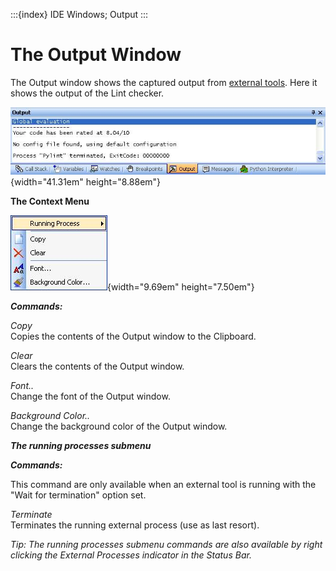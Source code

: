 :::{index} IDE Windows; Output
:::

# The Output Window

The Output window shows the captured output from [external tools](externaltools). 
Here it shows the output of the Lint checker.  

![graphic](images/outputwindow1.JPG){width="41.31em" height="8.88em"} 
  
  
**The Context Menu**

![graphic](images/outputwindow2.JPG){width="9.69em" height="7.50em"}

***Commands:***

*Copy*\
Copies the contents of the Output window to the Clipboard.

*Clear*\
Clears the contents of the Output window.

*Font..*\
Change the font of the Output window.

*Background Color..*\
Change the background color of the Output window.  

***The running processes submenu***
  
***Commands:***  

This command are only available when an external tool is running with the "Wait for 
termination" option set.

*Terminate*\
Terminates the running external process (use as last resort).  

*Tip: The running processes submenu commands are also available by right clicking the 
External Processes indicator in the Status Bar.*  

